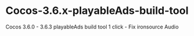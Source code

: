 # Cocos-3.6.x-playableAds-build-tool
Cocos 3.6.0 - 3.6.3 playableAds build tool 1 click - Fix ironsource Audio 
